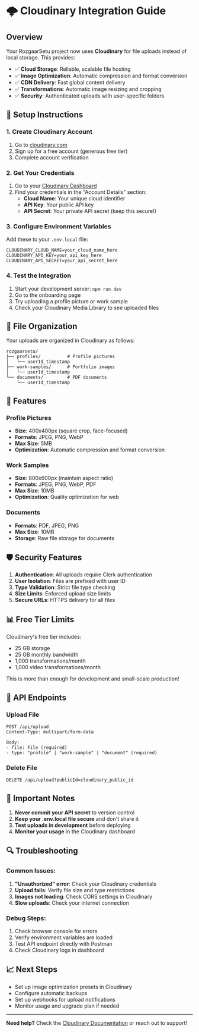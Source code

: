 # 🌩️ Cloudinary Integration Guide

## Overview

Your RozgaarSetu project now uses **Cloudinary** for file uploads instead of local storage. This provides:

- ✅ **Cloud Storage**: Reliable, scalable file hosting
- ✅ **Image Optimization**: Automatic compression and format conversion
- ✅ **CDN Delivery**: Fast global content delivery
- ✅ **Transformations**: Automatic image resizing and cropping
- ✅ **Security**: Authenticated uploads with user-specific folders

## 🚀 Setup Instructions

### 1. Create Cloudinary Account
1. Go to [cloudinary.com](https://cloudinary.com/)
2. Sign up for a free account (generous free tier)
3. Complete account verification

### 2. Get Your Credentials
1. Go to your [Cloudinary Dashboard](https://cloudinary.com/console)
2. Find your credentials in the "Account Details" section:
   - **Cloud Name**: Your unique cloud identifier
   - **API Key**: Your public API key
   - **API Secret**: Your private API secret (keep this secure!)

### 3. Configure Environment Variables
Add these to your `.env.local` file:

```env
CLOUDINARY_CLOUD_NAME=your_cloud_name_here
CLOUDINARY_API_KEY=your_api_key_here
CLOUDINARY_API_SECRET=your_api_secret_here
```

### 4. Test the Integration
1. Start your development server: `npm run dev`
2. Go to the onboarding page
3. Try uploading a profile picture or work sample
4. Check your Cloudinary Media Library to see uploaded files

## 📁 File Organization

Your uploads are organized in Cloudinary as follows:

```
rozgaarsetu/
├── profiles/          # Profile pictures
│   └── userId_timestamp
├── work-samples/      # Portfolio images
│   └── userId_timestamp
└── documents/         # PDF documents
    └── userId_timestamp
```

## 🔧 Features

### Profile Pictures
- **Size**: 400x400px (square crop, face-focused)
- **Formats**: JPEG, PNG, WebP
- **Max Size**: 5MB
- **Optimization**: Automatic compression and format conversion

### Work Samples
- **Size**: 800x600px (maintain aspect ratio)
- **Formats**: JPEG, PNG, WebP, PDF
- **Max Size**: 10MB
- **Optimization**: Quality optimization for web

### Documents
- **Formats**: PDF, JPEG, PNG
- **Max Size**: 10MB
- **Storage**: Raw file storage for documents

## 🛡️ Security Features

1. **Authentication**: All uploads require Clerk authentication
2. **User Isolation**: Files are prefixed with user ID
3. **Type Validation**: Strict file type checking
4. **Size Limits**: Enforced upload size limits
5. **Secure URLs**: HTTPS delivery for all files

## 📊 Free Tier Limits

Cloudinary's free tier includes:
- 25 GB storage
- 25 GB monthly bandwidth
- 1,000 transformations/month
- 1,000 video transformations/month

This is more than enough for development and small-scale production!

## 🔗 API Endpoints

### Upload File
```
POST /api/upload
Content-Type: multipart/form-data

Body:
- file: File (required)
- type: "profile" | "work-sample" | "document" (required)
```

### Delete File
```
DELETE /api/upload?publicId=cloudinary_public_id
```

## 🚨 Important Notes

1. **Never commit your API secret** to version control
2. **Keep your .env.local file secure** and don't share it
3. **Test uploads in development** before deploying
4. **Monitor your usage** in the Cloudinary dashboard

## 🔍 Troubleshooting

### Common Issues:

1. **"Unauthorized" error**: Check your Cloudinary credentials
2. **Upload fails**: Verify file size and type restrictions
3. **Images not loading**: Check CORS settings in Cloudinary
4. **Slow uploads**: Check your internet connection

### Debug Steps:

1. Check browser console for errors
2. Verify environment variables are loaded
3. Test API endpoint directly with Postman
4. Check Cloudinary logs in dashboard

## 📈 Next Steps

- Set up image optimization presets in Cloudinary
- Configure automatic backups
- Set up webhooks for upload notifications
- Monitor usage and upgrade plan if needed

---

**Need help?** Check the [Cloudinary Documentation](https://cloudinary.com/documentation) or reach out to support!